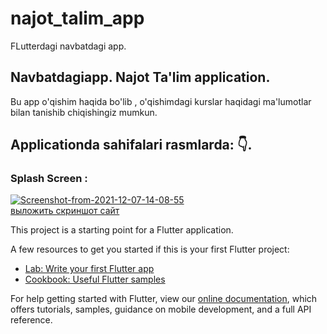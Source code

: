 # najot_talim_app

FLutterdagi navbatdagi app.

## Navbatdagiapp. Najot Ta'lim application.
Bu app o'qishim haqida bo'lib , o'qishimdagi kurslar haqidagi ma'lumotlar bilan tanishib chiqishingiz mumkun.

## Applicationda sahifalari rasmlarda: 👇.

### Splash Screen : 
<a href="https://ibb.co/xYSswjq"><img src="https://i.ibb.co/ypnRKyF/Screenshot-from-2021-12-07-14-08-55.png" alt="Screenshot-from-2021-12-07-14-08-55" border="0"></a><br /><a target='_blank' href='https://ru.imgbb.com/'>выложить скриншот сайт</a><br />


This project is a starting point for a Flutter application.

A few resources to get you started if this is your first Flutter project:

- [Lab: Write your first Flutter app](https://flutter.dev/docs/get-started/codelab)
- [Cookbook: Useful Flutter samples](https://flutter.dev/docs/cookbook)

For help getting started with Flutter, view our
[online documentation](https://flutter.dev/docs), which offers tutorials,
samples, guidance on mobile development, and a full API reference.
